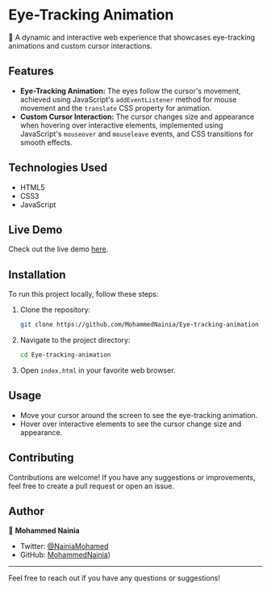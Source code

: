 # Eye-Tracking Animation

🚀 A dynamic and interactive web experience that showcases eye-tracking animations and custom cursor interactions.

## Features

- **Eye-Tracking Animation:** The eyes follow the cursor's movement, achieved using JavaScript's `addEventListener` method for mouse movement and the `translate` CSS property for animation.
- **Custom Cursor Interaction:** The cursor changes size and appearance when hovering over interactive elements, implemented using JavaScript's `mouseover` and `mouseleave` events, and CSS transitions for smooth effects.

## Technologies Used

- HTML5
- CSS3
- JavaScript

## Live Demo

Check out the live demo [here](#).

## Installation

To run this project locally, follow these steps:

1. Clone the repository:
    ```bash
    git clone https://github.com/MohammedNainia/Eye-tracking-animation
    ```

2. Navigate to the project directory:
    ```bash
    cd Eye-tracking-animation
    ```

3. Open `index.html` in your favorite web browser.

## Usage

- Move your cursor around the screen to see the eye-tracking animation.
- Hover over interactive elements to see the cursor change size and appearance.

## Contributing

Contributions are welcome! If you have any suggestions or improvements, feel free to create a pull request or open an issue.



## Author

👤 **Mohammed Nainia**

- Twitter: [@NainiaMohamed](https://twitter.com/NainiaMohamed)
- GitHub: [MohammedNainia](https://github.com/MohammedNainia))

---

Feel free to reach out if you have any questions or suggestions!
